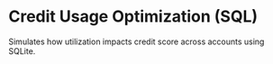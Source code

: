 # Credit Usage Optimization (SQL)

Simulates how utilization impacts credit score across accounts using SQLite.
